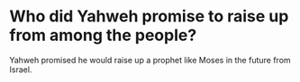 # Who did Yahweh promise to raise up from among the people?

Yahweh promised he would raise up a prophet like Moses in the future from Israel.
